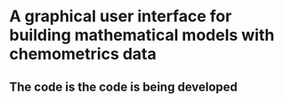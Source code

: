 <h1>A graphical user interface for building mathematical models with chemometrics data</h1>

<h2>The code is the code is being developed<h2>
